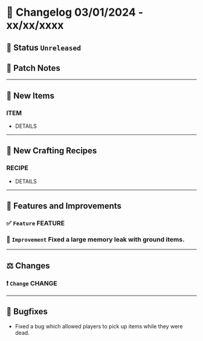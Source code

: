 # :bookmark_tabs:  Changelog 03/01/2024 - xx/xx/xxxx

## :red_circle: Status `Unreleased`
<!-- ## :green_circle: Status `Released` -->

## :speech_balloon: Patch Notes

________

## :gun: New Items

### ITEM
- DETAILS

________

## :thread: New Crafting Recipes

### RECIPE
- DETAILS

________

## :loudspeaker: Features and Improvements


### :white_check_mark: `Feature` FEATURE

### :arrow_up_small: `Improvement` Fixed a large memory leak with ground items.

________

## :balance_scale: Changes

### :exclamation: `Change` CHANGE

________

## :bug: Bugfixes
- Fixed a bug which allowed players to pick up items while they were dead.
